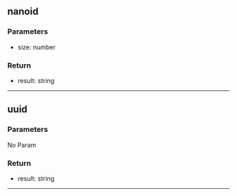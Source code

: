 ## nanoid
### Parameters
- size: number

### Return
- result: string

--------------------------------------------
## uuid
### Parameters
No Param
### Return
- result: string

--------------------------------------------
